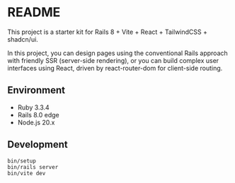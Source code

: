 # README

This project is a starter kit for Rails 8 + Vite + React + TailwindCSS + shadcn/ui.

In this project, you can design pages using the conventional Rails approach with friendly SSR (server-side rendering), or you can build complex user interfaces using React, driven by react-router-dom for client-side routing.

## Environment

- Ruby 3.3.4
- Rails 8.0 edge
- Node.js 20.x

## Development

```
bin/setup
bin/rails server
bin/vite dev
```
